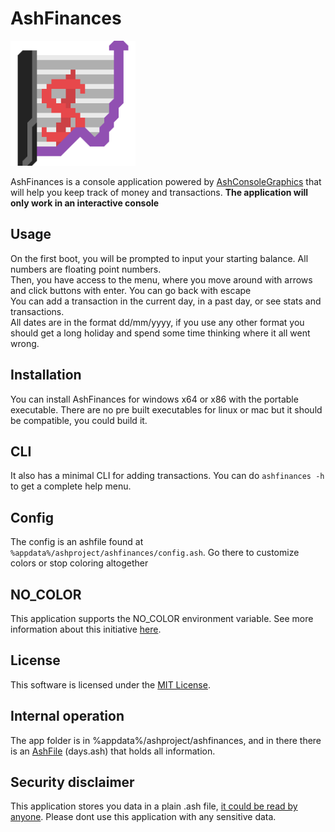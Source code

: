 # AshFinances
<img src="res/icon.png" width="200"/>

AshFinances is a console application powered by [AshConsoleGraphics](https://github.com/siljamdev/AshConsoleGraphics) that will help you keep track of money and transactions.
**The application will only work in an interactive console**

## Usage
On the first boot, you will be prompted to input your starting balance. All numbers are floating point numbers.  
Then, you have access to the menu, where you move around with arrows and click buttons with enter. You can go back with escape  
You can add a transaction in the current day, in a past day, or see stats and transactions.  
All dates are in the format dd/mm/yyyy, if you use any other format you should get a long holiday and spend some time thinking where it all went wrong.

## Installation
You can install AshFinances for windows x64 or x86 with the portable executable.
There are no pre built executables for linux or mac but it should be compatible, you could build it.

## CLI
It also has a minimal CLI for adding transactions. You can do `ashfinances -h` to get a complete help menu.

## Config
The config is an ashfile found at `%appdata%/ashproject/ashfinances/config.ash`. Go there to customize colors or stop coloring altogether

## NO_COLOR
This application supports the NO_COLOR environment variable. See more information about this initiative [here](https://no-color.org/).

## License
This software is licensed under the [MIT License](https://github.com/siljamdev/AshFinances/blob/main/LICENSE).

## Internal operation
The app folder is in %appdata%/ashproject/ashfinances, and in there there is an [AshFile](https://github.com/Dumbelfo08/AshLib) (days.ash) that holds all information.

## Security disclaimer
This application stores you data in a plain .ash file, [it could be read by anyone](https://github.com/siljamdev/AshFile-Editor). Please dont use this application with any sensitive data.
